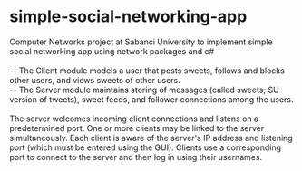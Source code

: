 # simple-social-networking-app

Computer Networks project at Sabanci University to implement simple social networking app using network packages and c#
<br>
<br>
-- The Client module models a user that posts sweets, follows and blocks other users, and views sweets of other users.
<br>
-- The Server module maintains storing of messages (called sweets; SU version of tweets), sweet feeds, and follower connections among the users.
<br>
<br>
The server welcomes incoming client connections and listens on a predetermined port. One or more clients may be linked to the server simultaneously. Each client is aware of the server's IP address and listening port (which must be entered using the GUI). Clients use a corresponding port to connect to the server and then log in using their usernames.
